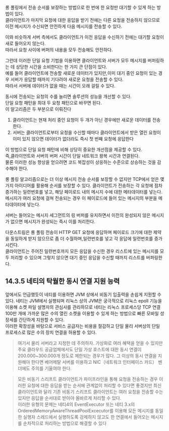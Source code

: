 롱 폴링에서 전송 순서를 보장하는 방법으로 한 번에 한 요청만 대기할 수 있게 하는 방법이 있다.  
클라이언트가 마지막 요청에 대한 응답을 받기 전에는 다른 요청을 전송하지 않으므로 이전 메시지가 수신되면 안전하게 다음 메시지를 전송할 수 있다.  
  
이와 비슷하게 서버 측에서도 클라이언트가 이전 응답을 수신하기 전에는 대기할 요청이 새로 들어오지 않는다.  
따라서 요청 사이에 버퍼의 내용을 모두 전송해도 안전하다.  
  
그런데 이러한 단일 요청 기법을 이용하면 클라이언트와 서버가 모두 메시지를 버퍼링하는 데 상당한 시간을 소비한다는 한 가지 큰 단점이 있다.  
예를 들어 클라이언트에 전송할 새로운 데이터가 있지만,이미 대기 중인 요청이 있는 경우 서버가 응답할 때까지 기다려야 새로운 요청을 전송할 수 있다.  
따라서 서버에 데이터가 없을 때는 시간이 오래 걸릴 수 있다.  
  
동시에 전송되는 요청의 수를 늘리면 솔루션의 성능을 개선할 수 있다.  
단일 요청 패턴을 최대 두 요청 패턴으로 바꾸면 된다.  
이 알고리즘은 두 부분으로 이뤄진다  

1. 클라이언트는 현재 처리 중인 요청이 두 개가 아닌 경우에만 새로운 데이터를 전송한다.
2. 서버는 클라이언트로부터 요청을 수신할 때마다 클라이언트에서 받은 열린 요청이 이미 있지 않으면 데이터가 없더라도 즉시 첫 번째 요청에 응답한다

이 방법으로 단일 요청 패턴에 비해 상당히 중요한 개선점을 제공할 수 있다.  
즉,클라이언트와 서버의 버퍼 시간이 단일 네트워크 왕복 시간과 연결된다.  
물론 이러한 성능 향상을 얻으려면 코드 복잡성이 상응하는 수준으로 상승하는 것을 감수해야 한다.  
  
롱 폴링 알고리즘으로는 더 이상 메시지 전송 순서를 보장할 수 없지만 TCP에서 얻은 몇 가지 아이디어를 활용해 순서를 보장할 수 있다.
클라이언트가 전송하는 각 요청에 점차 증가하는 일련번호를 넣고, 해당 페이로드 내의 메시지 수에 대한 메타데이터를 넣는다.  
메시지가 여러 요청에 걸쳐 전송되는 경우 이 페이로드에 들어 있는 메시지의 부분을 메타데이터에 넣는다.  
  
서버는 들어오는 메시지 세그먼트의 링 버퍼를 유지하면서 이전의 완성되지 않은 메시지가 없으면 메시지가 완성되는 즉시 이를 처리한다.
  
다운스트림은 롱 폴링 전송이 HTTP GET 요청에 응답하며 페이로드 크기에 대한 제약을 동일하게 받지 않으므로 좀 더 수월하며,일련번호를 넣고 각 응답에 일련번호를 증가시킨다.  
클라이언트는 주어진 일련번호까지 모든 응답을 수신한 경우 리스트에 있는 메시지를 모두 처리할 수 있으며 그렇지 않으면 대기 중인 응답을 수신할 때까지 리스트를 버퍼링한다.  
  
## 14.3.5 네티의 탁월한 동시 연결 지원 능력

앞에서도 언급했듯이 네티를 이용하면 JVM 상에서 비동기 입출력을 손쉽게 지원할 수 있다.
네티는 JVM에서 실행되며 리눅스 상의 JVM은 궁극적으로 리눅스 epoll 기능을 이용해 소켓 파일 설명자의 관심사를 관리하므로 네티는 리눅스 프로세스당 TCP 연결 100만 개에 가까운 많은 수의 열린 소켓을 이용할 수 있게 하는 방법으로 빠른 모바일 성장세를 간단하게 지원할 수 있다.  
이러한 확장성을 바탕으로 서비스 공급자는 비용을 절감하고 단일 물리 서버상의 단일 프로세스로 많은 수의 장치 연결을 허용할 수 있다.  
  
> 여기서 물리 서버라고 지정한 데 주의하자. 가상화로 여러 혜택을 얻을 수 있지만 주요 클라우드 공급업체에서도 단일 가상 호스트에 대한 동시 연결이 200.000~300.000개 정도로 제한되는 경우가 많다. 
> 그 이상의 동시 연결을 지원해야 한다면 베어메탈 서버를 이용하고 NIC（네트워크 인터페이스 카드） 벤더에도 주의를 기울여야 한다.


> 모든 비동기 스리프트 클라이언트가 파이프라인을 통해 요청을 전송하는 경우 이러한 요청에 대한 응답을 받는 순서에 관계없이 처리할 수 있다면 좋겠지만 최신 클라이언트와 달리 기존 비동기 스리프트 클라이언트는 여러 요청을 전송할 수는 있지만 응답을 순서대로 받아야 올바르게 처리할 수 있다.  
> 이러한 유형의 문제는 네티4의 EventExecutor 또는 네티 3.x의 OrderedMemoryAwareThreadPoolExcecutor를 이용해 모든 메시지를 동일한 실행자 스레드에서 실행하도록 강제하지 않고도 한 연결에서 들어오는 메시지를 순차적으로 처리하는 방법으로 해결할 수 있다